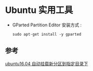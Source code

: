 # Ubuntu 实用工具

- GParted Partition Editor
  安装方式 :
    ``` shell
    sudo apt-get install -y gparted
    ```

## 参考

[ubuntu16.04 自动挂载新分区到指定目录下](http://blog.csdn.net/yan_chou/article/details/53915228)